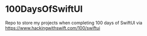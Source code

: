 # 100DaysOfSwiftUI
Repo to store my projects when completing 100 days of SwiftUI via https://www.hackingwithswift.com/100/swiftui


